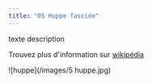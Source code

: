 ```yaml
---
title: "05 Huppe fasciée"
---
```

texte description



Trouvez plus d'information sur [wikipédia](https://fr.wikipedia.org/wiki/Huppe_fasci%C3%A9e)

![huppe](/images/5 huppe.jpg)